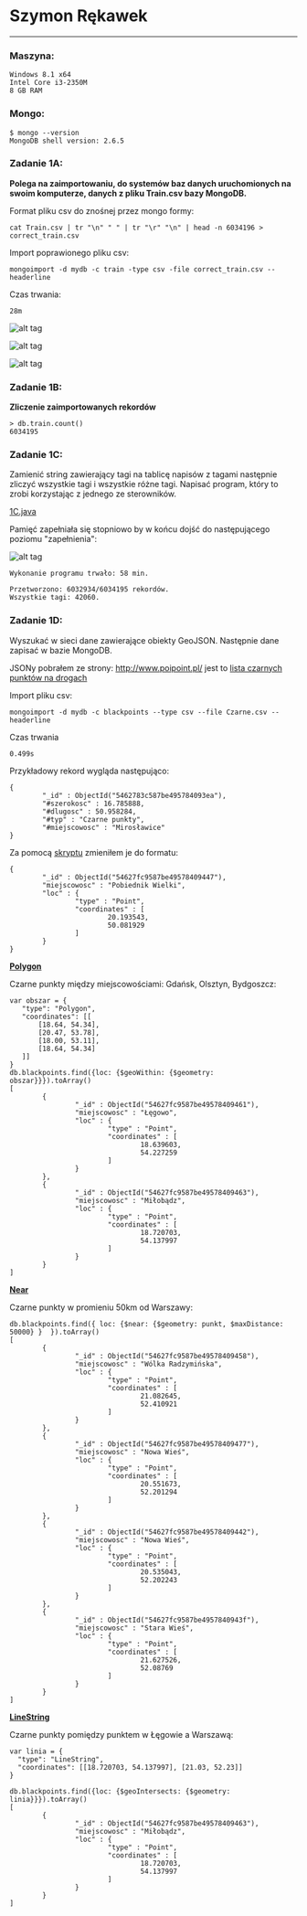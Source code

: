 # Szymon Rękawek
----
### Maszyna:
```
Windows 8.1 x64
Intel Core i3-2350M 
8 GB RAM
```

### Mongo:
```
$ mongo --version
MongoDB shell version: 2.6.5
```
### Zadanie 1A:
**Polega na zaimportowaniu, do systemów baz danych uruchomionych na swoim komputerze, danych z pliku Train.csv bazy MongoDB.**

Format pliku csv do znośnej przez mongo formy:
```
cat Train.csv | tr "\n" " " | tr "\r" "\n" | head -n 6034196 > correct_train.csv
```


Import poprawionego pliku csv:
```
mongoimport -d mydb -c train -type csv -file correct_train.csv --headerline
```

Czas trwania:
```
28m
```

![alt tag](https://raw.githubusercontent.com/waveq/nosqlUG/master/screens/1A%20hdd.jpg?token=ABKxe1yjmn0aRp5LoKKymlg6uOE3tj45ks5Ua5NSwA%3D%3D)

![alt tag](https://raw.githubusercontent.com/waveq/nosqlUG/master/screens/1A%20cpu.jpg?token=ABKxe5-FInt7NepRp0BGUl39HguS5Qi2ks5Ua5NzwA%3D%3D)

![alt tag](https://raw.githubusercontent.com/waveq/nosqlUG/master/screens/1A%20RAM.jpg?token=ABKxexaoSMMzNxqZvHhHb9luHNh51Rgjks5Ua5OFwA%3D%3D)

### Zadanie 1B:
**Zliczenie zaimportowanych rekordów**
```
> db.train.count()
6034195
```
### Zadanie 1C:
Zamienić string zawierający tagi na tablicę napisów z tagami następnie zliczyć wszystkie tagi i wszystkie różne tagi. Napisać program, który to zrobi korzystając z jednego ze sterowników.

[1C.java](/scripts/1C.java)

Pamięć zapełniała się stopniowo by w końcu dojść do następującego poziomu "zapełnienia": 

![alt tag](https://raw.githubusercontent.com/waveq/nosqlUG/master/screens/1C%20ram.jpg?token=ABKxezPikvQ1Ndr05JYxayHCmlDlQrjeks5Ua5U9wA%3D%3D)
```
Wykonanie programu trwało: 58 min.

Przetworzono: 6032934/6034195 rekordów.
Wszystkie tagi: 42060.
```

### Zadanie 1D:
Wyszukać w sieci dane zawierające obiekty GeoJSON. Następnie dane zapisać w bazie MongoDB.

JSONy pobrałem ze strony: http://www.poipoint.pl/ jest to [lista czarnych punktów na drogach](http://www.poipoint.pl/poi_loading.php?poi=Czarne%20punkty&id=garmin) 

Import pliku csv:
```
mongoimport -d mydb -c blackpoints --type csv --file Czarne.csv --headerline
```

Czas trwania
```
0.499s
```

Przykładowy rekord wygląda następująco:
```
{
        "_id" : ObjectId("5462783c587be495784093ea"),
        "#szerokosc" : 16.785888,
        "#dlugosc" : 50.958284,
        "#typ" : "Czarne punkty",
        "#miejscowosc" : "Mirosławice"
}
```
Za pomocą [skryptu](/scripts/correctBlackPoints.js) zmieniłem je do formatu:
```
{
        "_id" : ObjectId("54627fc9587be49578409447"),
        "miejscowosc" : "Pobiednik Wielki",
        "loc" : {
                "type" : "Point",
                "coordinates" : [
                        20.193543,
                        50.081929
                ]
        }
}
```

**[Polygon](/maps/polygon.geojson)**

Czarne punkty między miejscowościami: Gdańsk, Olsztyn, Bydgoszcz:
```
var obszar = {
   "type": "Polygon",
   "coordinates": [[
       [18.64, 54.34],
       [20.47, 53.78],
       [18.00, 53.11],
       [18.64, 54.34]
   ]]
}
db.blackpoints.find({loc: {$geoWithin: {$geometry: obszar}}}).toArray()
[
        {
                "_id" : ObjectId("54627fc9587be49578409461"),
                "miejscowosc" : "Łęgowo",
                "loc" : {
                        "type" : "Point",
                        "coordinates" : [
                                18.639603,
                                54.227259
                        ]
                }
        },
        {
                "_id" : ObjectId("54627fc9587be49578409463"),
                "miejscowosc" : "Miłobądz",
                "loc" : {
                        "type" : "Point",
                        "coordinates" : [
                                18.720703,
                                54.137997
                        ]
                }
        }
]
```
**[Near](/maps/near.geojson)**

Czarne punkty w promieniu 50km od Warszawy:
```
db.blackpoints.find({ loc: {$near: {$geometry: punkt, $maxDistance: 50000} }  }).toArray()
[
        {
                "_id" : ObjectId("54627fc9587be49578409458"),
                "miejscowosc" : "Wólka Radzymińska",
                "loc" : {
                        "type" : "Point",
                        "coordinates" : [
                                21.082645,
                                52.410921
                        ]
                }
        },
        {
                "_id" : ObjectId("54627fc9587be49578409477"),
                "miejscowosc" : "Nowa Wieś",
                "loc" : {
                        "type" : "Point",
                        "coordinates" : [
                                20.551673,
                                52.201294
                        ]
                }
        },
        {
                "_id" : ObjectId("54627fc9587be49578409442"),
                "miejscowosc" : "Nowa Wieś",
                "loc" : {
                        "type" : "Point",
                        "coordinates" : [
                                20.535043,
                                52.202243
                        ]
                }
        },
        {
                "_id" : ObjectId("54627fc9587be4957840943f"),
                "miejscowosc" : "Stara Wieś",
                "loc" : {
                        "type" : "Point",
                        "coordinates" : [
                                21.627526,
                                52.08769
                        ]
                }
        }
]
```

**[LineString](/maps/lineString.geojson)**

Czarne punkty pomiędzy punktem w Łęgowie a Warszawą:
```
var linia = {
  "type": "LineString",
  "coordinates": [[18.720703, 54.137997], [21.03, 52.23]]
}

db.blackpoints.find({loc: {$geoIntersects: {$geometry: linia}}}).toArray()
[
        {
                "_id" : ObjectId("54627fc9587be49578409463"),
                "miejscowosc" : "Miłobądz",
                "loc" : {
                        "type" : "Point",
                        "coordinates" : [
                                18.720703,
                                54.137997
                        ]
                }
        }
]
```
